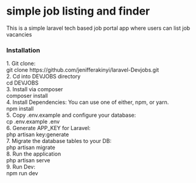 <h1>simple job listing and finder</h1> 
<p>This is a simple laravel tech based job portal app where users can list job vacancies</p>
<h3>Installation</h3>
1. Git clone:<br>
git clone https://github.com/jenifferakinyi/laravel-Devjobs.git<br>
2. Cd into DEVJOBS directory<br>
cd DEVJOBS<br>
3. Install via composer<br>
composer install<br>
4. Install Dependencies: You can use one of either, npm, or yarn.<br>
npm install<br>
5. Copy .env.example and configure your database:<br>
cp .env.example .env<br>
6. Generate APP_KEY for Laravel:<br>
php artisan key:generate<br>
7. Migrate the database tables to your DB:<br>
php artisan migrate<br>
8. Run the application<br>
php artisan serve<br>
9. Run Dev:<br>
npm run dev
